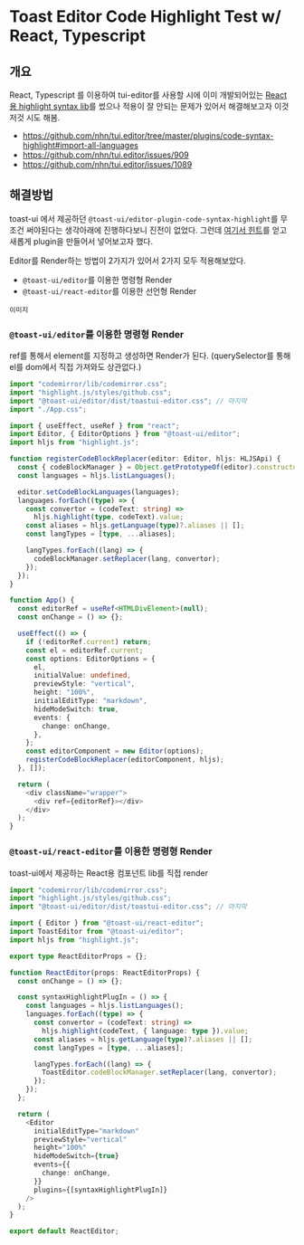 # Toast Editor Code Highlight Test w/ React, Typescript

## 개요

React, Typescript 를 이용하여 tui-editor를 사용할 시에 이미 개발되어있는 [React 용 highlight syntax lib](https://github.com/nhn/tui.editor/tree/master/plugins/code-syntax-highlight)를 썼으나 적용이 잘 안되는 문제가 있어서 해결해보고자 이것저것 시도 해봄.

- https://github.com/nhn/tui.editor/tree/master/plugins/code-syntax-highlight#import-all-languages
- https://github.com/nhn/tui.editor/issues/909
- https://github.com/nhn/tui.editor/issues/1089

## 해결방법

toast-ui 에서 제공하던 `@toast-ui/editor-plugin-code-syntax-highlight`를 무조건 써야된다는 생각아래에 진행하다보니 진전이 없었다.
그런데 [여기서 힌트](https://github.com/nhn/tui.editor/issues/1007)를 얻고 새롭게 plugin을 만들어서 넣어보고자 했다.

Editor를 Render하는 방법이 2가지가 있어서 2가지 모두 적용해보았다.

- `@toast-ui/editor`를 이용한 명령형 Render
- `@toast-ui/react-editor`를 이용한 선언형 Render

`이미지`

### `@toast-ui/editor`를 이용한 명령형 Render

ref를 통해서 element를 지정하고 생성하면 Render가 된다.
(querySelector를 통해 el를 dom에서 직접 가져와도 상관없다.)

```ts
import "codemirror/lib/codemirror.css";
import "highlight.js/styles/github.css";
import "@toast-ui/editor/dist/toastui-editor.css"; // 마지막
import "./App.css";

import { useEffect, useRef } from "react";
import Editor, { EditorOptions } from "@toast-ui/editor";
import hljs from "highlight.js";

function registerCodeBlockReplacer(editor: Editor, hljs: HLJSApi) {
  const { codeBlockManager } = Object.getPrototypeOf(editor).constructor;
  const languages = hljs.listLanguages();

  editor.setCodeBlockLanguages(languages);
  languages.forEach((type) => {
    const convertor = (codeText: string) =>
      hljs.highlight(type, codeText).value;
    const aliases = hljs.getLanguage(type)?.aliases || [];
    const langTypes = [type, ...aliases];

    langTypes.forEach((lang) => {
      codeBlockManager.setReplacer(lang, convertor);
    });
  });
}

function App() {
  const editorRef = useRef<HTMLDivElement>(null);
  const onChange = () => {};

  useEffect(() => {
    if (!editorRef.current) return;
    const el = editorRef.current;
    const options: EditorOptions = {
      el,
      initialValue: undefined,
      previewStyle: "vertical",
      height: "100%",
      initialEditType: "markdown",
      hideModeSwitch: true,
      events: {
        change: onChange,
      },
    };
    const editorComponent = new Editor(options);
    registerCodeBlockReplacer(editorComponent, hljs);
  }, []);

  return (
    <div className="wrapper">
      <div ref={editorRef}></div>
    </div>
  );
}
```

### `@toast-ui/react-editor`를 이용한 명령형 Render

toast-ui에서 제공하는 React용 컴포넌트 lib를 직접 render

```typescript
import "codemirror/lib/codemirror.css";
import "highlight.js/styles/github.css";
import "@toast-ui/editor/dist/toastui-editor.css"; // 마지막

import { Editor } from "@toast-ui/react-editor";
import ToastEditor from "@toast-ui/editor";
import hljs from "highlight.js";

export type ReactEditorProps = {};

function ReactEditor(props: ReactEditorProps) {
  const onChange = () => {};

  const syntaxHighlightPlugIn = () => {
    const languages = hljs.listLanguages();
    languages.forEach((type) => {
      const convertor = (codeText: string) =>
        hljs.highlight(codeText, { language: type }).value;
      const aliases = hljs.getLanguage(type)?.aliases || [];
      const langTypes = [type, ...aliases];

      langTypes.forEach((lang) => {
        ToastEditor.codeBlockManager.setReplacer(lang, convertor);
      });
    });
  };

  return (
    <Editor
      initialEditType="markdown"
      previewStyle="vertical"
      height="100%"
      hideModeSwitch={true}
      events={{
        change: onChange,
      }}
      plugins={[syntaxHighlightPlugIn]}
    />
  );
}

export default ReactEditor;
```
